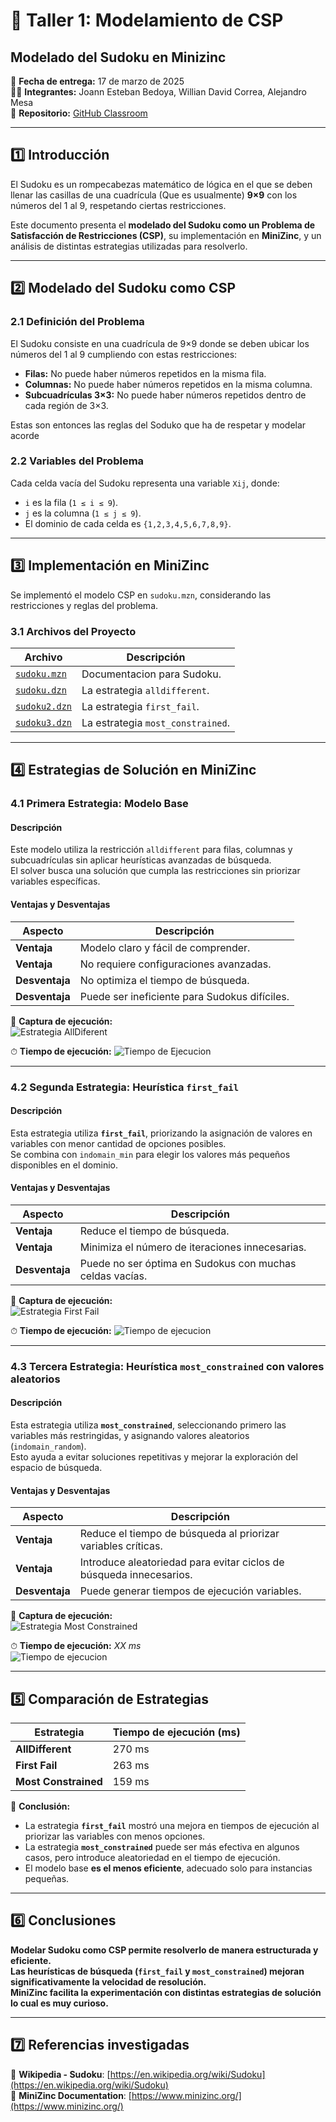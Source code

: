 # 📌 Taller 1: Modelamiento de CSP

## **Modelado del Sudoku en Minizinc**

📅 **Fecha de entrega:** 17 de marzo de 2025  
👨‍💻 **Integrantes:** Joann Esteban Bedoya, Willian David Correa, Alejandro Mesa  
📂 **Repositorio:** [GitHub Classroom](https://classroom.github.com/a/agiyKqJx)

---

## 1️⃣ **Introducción**

El Sudoku es un rompecabezas matemático de lógica en el que se deben llenar las casillas de una cuadrícula (Que es usualmente) **9×9** con los números del 1 al 9, respetando ciertas restricciones.

Este documento presenta el **modelado del Sudoku como un Problema de Satisfacción de Restricciones (CSP)**, su implementación en **MiniZinc**, y un análisis de distintas estrategias utilizadas para resolverlo.

---

## 2️⃣ **Modelado del Sudoku como CSP**

### **2.1 Definición del Problema**

El Sudoku consiste en una cuadrícula de 9×9 donde se deben ubicar los números del 1 al 9 cumpliendo con estas restricciones:

- **Filas:** No puede haber números repetidos en la misma fila.
- **Columnas:** No puede haber números repetidos en la misma columna.
- **Subcuadrículas 3×3:** No puede haber números repetidos dentro de cada región de 3×3.

Estas son entonces las reglas del Soduko que ha de respetar y modelar acorde

### **2.2 Variables del Problema**

Cada celda vacía del Sudoku representa una variable `Xij`, donde:

- `i` es la fila (`1 ≤ i ≤ 9`).
- `j` es la columna (`1 ≤ j ≤ 9`).
- El dominio de cada celda es `{1,2,3,4,5,6,7,8,9}`.

---

## 3️⃣ **Implementación en MiniZinc**

Se implementó el modelo CSP en `sudoku.mzn`, considerando las restricciones y reglas del problema.

### **3.1 Archivos del Proyecto**

| **Archivo**                           | **Descripción**                   |
| ------------------------------------- | --------------------------------- |
| [`sudoku.mzn`](../docs/Sudoku.md)     | Documentacion para Sudoku.        |
| [`sudoku.dzn`](../docs/sudoku.mzn)    | La estrategia `alldifferent`.     |
| [`sudoku2.dzn`](../docs/sudoku2.dzn)  | La estrategia `first_fail`.       |
| [`sudoku3.dzn`](../docs//sudoku3.dzn) | La estrategia `most_constrained`. |

---

## 4️⃣ **Estrategias de Solución en MiniZinc**

### **4.1 Primera Estrategia: Modelo Base**

#### **Descripción**

Este modelo utiliza la restricción `alldifferent` para filas, columnas y subcuadrículas sin aplicar heurísticas avanzadas de búsqueda.  
El solver busca una solución que cumpla las restricciones sin priorizar variables específicas.

#### **Ventajas y Desventajas**

| **Aspecto**    | **Descripción**                               |
| -------------- | --------------------------------------------- |
| **Ventaja**    | Modelo claro y fácil de comprender.           |
| **Ventaja**    | No requiere configuraciones avanzadas.        |
| **Desventaja** | No optimiza el tiempo de búsqueda.            |
| **Desventaja** | Puede ser ineficiente para Sudokus difíciles. |

📂 **Captura de ejecución:**  
![Estrategia AllDiferent](./ImagenesDocumentacion/Sudoku01.png)

⏱ **Tiempo de ejecución:**
![Tiempo de Ejecucion](./ImagenesDocumentacion/Sudoku01ms.png)

---

### **4.2 Segunda Estrategia: Heurística `first_fail`**

#### **Descripción**

Esta estrategia utiliza **`first_fail`**, priorizando la asignación de valores en variables con menor cantidad de opciones posibles.  
Se combina con `indomain_min` para elegir los valores más pequeños disponibles en el dominio.

#### **Ventajas y Desventajas**

| **Aspecto**    | **Descripción**                                          |
| -------------- | -------------------------------------------------------- |
| **Ventaja**    | Reduce el tiempo de búsqueda.                            |
| **Ventaja**    | Minimiza el número de iteraciones innecesarias.          |
| **Desventaja** | Puede no ser óptima en Sudokus con muchas celdas vacías. |

📂 **Captura de ejecución:**  
![Estrategia First Fail](./ImagenesDocumentacion/Sudoku02.png)

⏱ **Tiempo de ejecución:**
![Tiempo de ejecucion](./ImagenesDocumentacion/Sudoku02ms.png)

---

### **4.3 Tercera Estrategia: Heurística `most_constrained` con valores aleatorios**

#### **Descripción**

Esta estrategia utiliza **`most_constrained`**, seleccionando primero las variables más restringidas, y asignando valores aleatorios (`indomain_random`).  
Esto ayuda a evitar soluciones repetitivas y mejorar la exploración del espacio de búsqueda.

#### **Ventajas y Desventajas**

| **Aspecto**    | **Descripción**                                                     |
| -------------- | ------------------------------------------------------------------- |
| **Ventaja**    | Reduce el tiempo de búsqueda al priorizar variables críticas.       |
| **Ventaja**    | Introduce aleatoriedad para evitar ciclos de búsqueda innecesarios. |
| **Desventaja** | Puede generar tiempos de ejecución variables.                       |

📂 **Captura de ejecución:**  
![Estrategia Most Constrained](./ImagenesDocumentacion/Sudoku03.png)

⏱ **Tiempo de ejecución:** _XX ms_  
![Tiempo de ejecucion](./ImagenesDocumentacion/Sudoku03ms.png)

---

## 5️⃣ **Comparación de Estrategias**

| **Estrategia**       | **Tiempo de ejecución (ms)** |
| -------------------- | ---------------------------- |
| **AllDifferent**     | 270 ms                       |
| **First Fail**       | 263 ms                       |
| **Most Constrained** | 159 ms                       |

📌 **Conclusión:**

- La estrategia **`first_fail`** mostró una mejora en tiempos de ejecución al priorizar las variables con menos opciones.
- La estrategia **`most_constrained`** puede ser más efectiva en algunos casos, pero introduce aleatoriedad en el tiempo de ejecución.
- El modelo base **es el menos eficiente**, adecuado solo para instancias pequeñas.

---

## 6️⃣ **Conclusiones**

**Modelar Sudoku como CSP permite resolverlo de manera estructurada y eficiente.**  
 **Las heurísticas de búsqueda (`first_fail` y `most_constrained`) mejoran significativamente la velocidad de resolución.**  
**MiniZinc facilita la experimentación con distintas estrategias de solución lo cual es muy curioso.**

---

## 7️⃣ **Referencias investigadas**

🔗 **Wikipedia - Sudoku**: [https://en.wikipedia.org/wiki/Sudoku](https://en.wikipedia.org/wiki/Sudoku)  
🔗 **MiniZinc Documentation**: [https://www.minizinc.org/](https://www.minizinc.org/)
